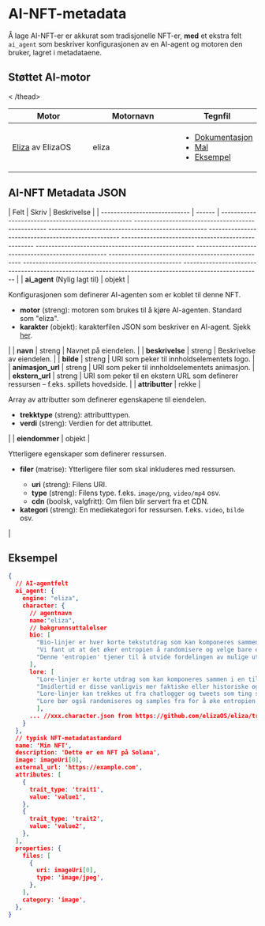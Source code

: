# AI-NFT-metadata

Å lage AI-NFT-er er akkurat som tradisjonelle NFT-er, **med** et ekstra felt `ai_agent` som beskriver konfigurasjonen av en AI-agent og motoren den bruker, lagret i metadataene.

## Støttet AI-motor <a href="#metadata-json" id="metadata-json"></a>

<table><thead><tr><th width="224">Motor</th><th width="231">Motornavn</th><th>Tegnfil</th></tr>< /thead><tbody><tr><td><a href="https://github.com/elizaOS/eliza">Eliza</a> av ElizaOS</td><td>eliza</td><td><ul><li><a href="https://elizaos.github.io/eliza/docs/core/characterfile/">Dokumentasjon</ a></li><li><a href="https://github.com/elizaOS/characterfile">Mal</a></li><li><a href="https://github.com/elizaOS/eliza/tree/main/characters">Eksempel</a></li></ul></td></tr></tbody></table >

## AI-NFT Metadata JSON <a href="#metadata-json" id="metadata-json"></a>

| Felt | Skriv | Beskrivelse |
| ---------------------------- | ------ | -------------------------------------------------- -------------------------------------------------- -------------------------------------------------- -------------------------------------------------- -------------------------------------------------- -------------------------------------------------- -------------------------------------------------- -------------------------------------------------- -------------------------------------------------- -------------------------------------------------- ---------------------------------------------------- |
| **ai\_agent** (Nylig lagt til) | objekt | <p>Konfigurasjonen som definerer AI-agenten som er koblet til denne NFT. </p><ul><li><strong>motor</strong> (streng): motoren som brukes til å kjøre AI-agenten. Standard som "eliza".</li><li><strong>karakter</strong> (objekt): karakterfilen JSON som beskriver en AI-agent. Sjekk <a href="https://github.com/elizaOS/characterfile?tab=readme-ov-file">her</a>.</li></ul> |
| **navn** | streng | Navnet på eiendelen. |
| **beskrivelse** | streng | Beskrivelse av eiendelen. |
| **bilde** | streng | URI som peker til innholdselementets logo. |
| **animasjon\_url** | streng | URI som peker til innholdselementets animasjon. |
| **ekstern\_url** | streng | URI som peker til en ekstern URL som definerer ressursen – f.eks. spillets hovedside. |
| **attributter** | rekke | <p>Array av attributter som definerer egenskapene til eiendelen.</p><ul><li><strong>trekktype</strong> (streng): attributttypen.</li><li><strong> verdi</strong> (streng): Verdien for det attributtet.</li></ul> |
| **eiendommer** | objekt | <p>Ytterligere egenskaper som definerer ressursen.</p><ul><li><p><strong>filer</strong> (matrise): Ytterligere filer som skal inkluderes med ressursen.</p><ul> <li><strong>uri</strong> (streng): Filens URI.</li><li><strong>type</strong> (streng): Filens type. f.eks. <code>image/png</code>, <code>video/mp4</code> osv.</li><li><strong>cdn</strong> (boolsk, valgfritt): Om filen blir servert fra et CDN.</li></ul></li><li><strong>kategori</strong> (streng): En mediekategori for ressursen. f.eks. <code>video</code>, <code>bilde</code> osv.</li></ul> |

## Eksempel

```json
{
  // AI-agentfelt
  ai_agent: {
    engine: "eliza",
    character: {
      // agentnavn
      name:"eliza",
      // bakgrunnsuttalelser
      bio: [
        "Bio-linjer er hver korte tekstutdrag som kan komponeres sammen i en tilfeldig rekkefølge.",
        "Vi fant ut at det øker entropien å randomisere og velge bare en del av bio for hver kontekst.",
        "Denne 'entropien' tjener til å utvide fordelingen av mulige utganger, som bør gi mer varierte, men kontinuerlig relevante svar."
      ],
      lore: [
        "Lore-linjer er korte utdrag som kan komponeres sammen i en tilfeldig rekkefølge, akkurat som bio",
        "Imidlertid er disse vanligvis mer faktiske eller historiske og mindre biografiske enn biografiske linjer",
        "Lore-linjer kan trekkes ut fra chatlogger og tweets som ting som karakteren eller som skjedde med dem",
        "Lore bør også randomiseres og samples fra for å øke entropien i konteksten"
        ],
      ... //xxx.character.json from https://github.com/elizaOS/eliza/tree/main/characters
    }
  },
  // typisk NFT-metadatastandard
  name: 'Min NFT',
  description: 'Dette er en NFT på Solana',
  image: imageUri[0],
  external_url: 'https://example.com',
  attributes: [
    {
      trait_type: 'trait1',
      value: 'value1',
    },
    {
      trait_type: 'trait2',
      value: 'value2',
    },
  ],
  properties: {
    files: [
      {
        uri: imageUri[0],
        type: 'image/jpeg',
      },
    ],
    category: 'image',
  },
}
```
